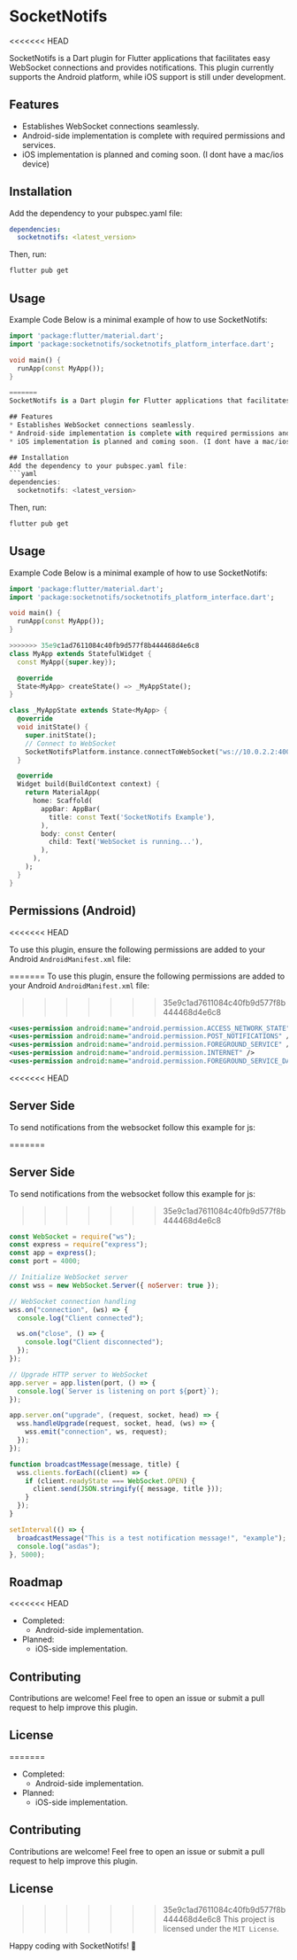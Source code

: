 # SocketNotifs
<<<<<<< HEAD

SocketNotifs is a Dart plugin for Flutter applications that facilitates easy WebSocket connections and provides notifications. This plugin currently supports the Android platform, while iOS support is still under development.

## Features

- Establishes WebSocket connections seamlessly.
- Android-side implementation is complete with required permissions and services.
- iOS implementation is planned and coming soon. (I dont have a mac/ios device)

## Installation

Add the dependency to your pubspec.yaml file:

```yaml
dependencies:
  socketnotifs: <latest_version>
```

Then, run:

```bash
flutter pub get
```

## Usage

Example Code
Below is a minimal example of how to use SocketNotifs:

```dart
import 'package:flutter/material.dart';
import 'package:socketnotifs/socketnotifs_platform_interface.dart';

void main() {
  runApp(const MyApp());
}

=======
SocketNotifs is a Dart plugin for Flutter applications that facilitates easy WebSocket connections and provides notifications. This plugin currently supports the Android platform, while iOS support is still under development.

## Features
* Establishes WebSocket connections seamlessly.
* Android-side implementation is complete with required permissions and services.
* iOS implementation is planned and coming soon. (I dont have a mac/ios device)

## Installation
Add the dependency to your pubspec.yaml file:
```yaml
dependencies:
  socketnotifs: <latest_version>
```
Then, run:
```bash
flutter pub get
```

## Usage
Example Code
Below is a minimal example of how to use SocketNotifs:
```dart
import 'package:flutter/material.dart';
import 'package:socketnotifs/socketnotifs_platform_interface.dart';

void main() {
  runApp(const MyApp());
}

>>>>>>> 35e9c1ad7611084c40fb9d577f8b444468d4e6c8
class MyApp extends StatefulWidget {
  const MyApp({super.key});

  @override
  State<MyApp> createState() => _MyAppState();
}

class _MyAppState extends State<MyApp> {
  @override
  void initState() {
    super.initState();
    // Connect to WebSocket
    SocketNotifsPlatform.instance.connectToWebSocket("ws://10.0.2.2:4000");
  }

  @override
  Widget build(BuildContext context) {
    return MaterialApp(
      home: Scaffold(
        appBar: AppBar(
          title: const Text('SocketNotifs Example'),
        ),
        body: const Center(
          child: Text('WebSocket is running...'),
        ),
      ),
    );
  }
}
```

## Permissions (Android)
<<<<<<< HEAD

To use this plugin, ensure the following permissions are added to your Android `AndroidManifest.xml` file:

=======
To use this plugin, ensure the following permissions are added to your Android `AndroidManifest.xml` file:
>>>>>>> 35e9c1ad7611084c40fb9d577f8b444468d4e6c8
```xml
<uses-permission android:name="android.permission.ACCESS_NETWORK_STATE" />
<uses-permission android:name="android.permission.POST_NOTIFICATIONS" />
<uses-permission android:name="android.permission.FOREGROUND_SERVICE" />
<uses-permission android:name="android.permission.INTERNET" />
<uses-permission android:name="android.permission.FOREGROUND_SERVICE_DATA_SYNC" />
```
<<<<<<< HEAD

## Server Side

To send notifications from the websocket follow this example for js:

=======
## Server Side
To send notifications from the websocket follow this example for js:
>>>>>>> 35e9c1ad7611084c40fb9d577f8b444468d4e6c8
```js
const WebSocket = require("ws");
const express = require("express");
const app = express();
const port = 4000;

// Initialize WebSocket server
const wss = new WebSocket.Server({ noServer: true });

// WebSocket connection handling
wss.on("connection", (ws) => {
  console.log("Client connected");

  ws.on("close", () => {
    console.log("Client disconnected");
  });
});

// Upgrade HTTP server to WebSocket
app.server = app.listen(port, () => {
  console.log(`Server is listening on port ${port}`);
});

app.server.on("upgrade", (request, socket, head) => {
  wss.handleUpgrade(request, socket, head, (ws) => {
    wss.emit("connection", ws, request);
  });
});

function broadcastMessage(message, title) {
  wss.clients.forEach((client) => {
    if (client.readyState === WebSocket.OPEN) {
      client.send(JSON.stringify({ message, title }));
    }
  });
}

setInterval(() => {
  broadcastMessage("This is a test notification message!", "example");
  console.log("asdas");
}, 5000);
```

## Roadmap
<<<<<<< HEAD

- Completed:
  - Android-side implementation.
- Planned:
  - iOS-side implementation.

## Contributing

Contributions are welcome! Feel free to open an issue or submit a pull request to help improve this plugin.

## License

=======
* Completed:
  * Android-side implementation.
* Planned:
  * iOS-side implementation.

## Contributing
Contributions are welcome! Feel free to open an issue or submit a pull request to help improve this plugin.

## License
>>>>>>> 35e9c1ad7611084c40fb9d577f8b444468d4e6c8
This project is licensed under the `MIT License`.

Happy coding with SocketNotifs! 🎉

